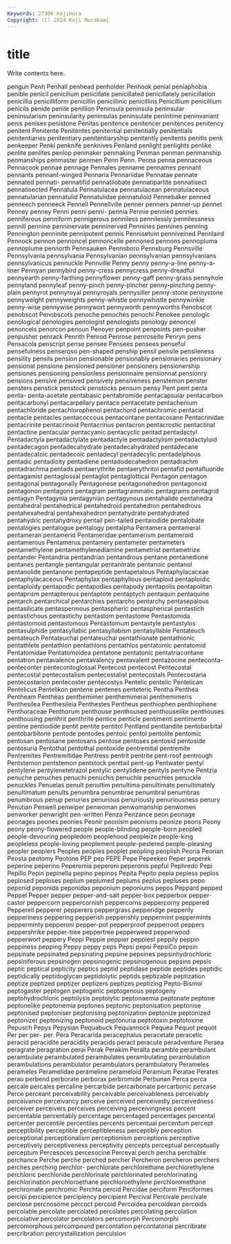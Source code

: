 ```yaml
---
Keywords: 27306 kojimura
Copyright: (C) 2024 Koji Murakami
---
```


# title

Write contents here.



 pengun Penh Penhall
penhead penholder Penhook penial peniaphobia penible penicil penicilium penicillate penicillated
penicillately penicillation penicillia penicilliform penicillin penicillinic penicillins Penicillium penicillium penicils
penide penile penillion Peninsula peninsula peninsular peninsularism peninsularity peninsulas peninsulate
penintime peninvariant penis penises penistone Penitas penitence penitencer penitences penitency
penitent Penitente Penitentes penitential penitentially penitentials penitentiaries penitentiary penitentiaryship penitently
penitents penitis penk penkeeper Penki penknife penknives Penland penlight penlights
penlike penlite penlites penlop penmaker penmaking Penman penman penmanship penmanships
penmaster penmen Penn Penn. Penna penna pennaceous Pennacook pennae pennage
Pennales penname pennames pennant pennants pennant-winged Pennaria Pennariidae Pennatae pennate
pennated pennati- pennatifid pennatilobate pennatipartite pennatisect pennatisected Pennatula Pennatulacea pennatulacean
pennatulaceous pennatularian pennatulid Pennatulidae pennatuloid Pennebaker penned penneech penneeck Pennell
Pennellville penner penners penner-up pennet Penney penney Penni penni penni-
pennia Pennie pennied pennies penniferous penniform pennigerous penniless pennilessly pennilessness
pennill pennine penninervate penninerved Pennines pennines penning Pennington penninite pennipotent
pennis Pennisetum penniveined Pennlaird Pennock pennon pennoncel pennoncelle pennoned pennons
pennopluma pennoplume pennorth Pennsauken Pennsboro Pennsburg Pennsville Pennsylvania pennsylvania Pennsylvanian
pennsylvanian pennsylvanians pennsylvanicus pennuckle Pennville Penny penny penny-a-line penny-a-liner Pennyan
pennybird penny-cress pennycress penny-dreadful pennyearth penny-farthing pennyflower penny-gaff penny-grass pennyhole
pennyland pennyleaf penny-pinch penny-pincher penny-pinching penny-plain pennyrot pennyroyal pennyroyals pennysiller
penny-stone pennystone pennyweight pennyweights penny-whistle pennywhistle pennywinkle penny-wise pennywise pennywort
pennyworth pennyworths Penobscot penobscot Penobscots penoche penoches penochi Penokee penologic
penological penologies penologist penologists penology penoncel penoncels penorcon penoun Penoyer
penpoint penpoints pen-pusher penpusher penrack Penrith Penrod Penrose penroseite Penryn
pens Pensacola penscript pense pensee Pensees pensees penseful pensefulness penseroso
pen-shaped penship pensil pensile pensileness pensility pensils pension pensionable pensionably
pensionaries pensionary pensionat pensione pensioned pensioner pensioners pensionership pensiones pensioning
pensionless pensionnaire pensionnat pensionry pensions pensive pensived pensively pensiveness penstemon
penster pensters penstick penstock penstocks pensum pensy Pent pent penta
penta- penta-acetate pentabasic pentabromide pentacapsular pentacarbon pentacarbonyl pentacarpellary pentace pentacetate
pentachenium pentachloride pentachlorophenol pentachord pentachromic pentacid pentacle pentacles pentacoccous pentacontane
pentacosane Pentacrinidae pentacrinite pentacrinoid Pentacrinus pentacron pentacrostic pentactinal pentactine pentacular
pentacyanic pentacyclic pentad pentadactyl Pentadactyla pentadactylate pentadactyle pentadactylism pentadactyloid pentadecagon
pentadecahydrate pentadecahydrated pentadecane pentadecatoic pentadecoic pentadecyl pentadecylic pentadelphous pentadic pentadicity
pentadiene pentadodecahedron pentadrachm pentadrachma pentads pentaerythrite pentaerythritol pentafid pentafluoride pentagamist
pentaglossal pentaglot pentaglottical Pentagon pentagon pentagonal pentagonally Pentagonese pentagonohedron pentagonoid
pentagonon pentagons pentagram pentagrammatic pentagrams pentagrid pentagyn Pentagynia pentagynian pentagynous
pentahalide pentahedra pentahedral pentahedrical pentahedroid pentahedron pentahedrous pentahexahedral pentahexahedron pentahydrate
pentahydrated pentahydric pentahydroxy pentail pen-tailed pentaiodide pentalobate pentalogies pentalogue pentalogy
pentalpha Pentamera pentameral pentameran pentamerid Pentameridae pentamerism pentameroid pentamerous Pentamerus
pentamery pentameter pentameters pentamethylene pentamethylenediamine pentametrist pentametrize pentander Pentandria pentandrian
pentandrous pentane pentanedione pentanes pentangle pentangular pentanitrate pentanoic pentanol pentanolide
pentanone pentapeptide pentapetalous Pentaphylacaceae pentaphylacaceous Pentaphylax pentaphyllous pentaploid pentaploidic pentaploidy
pentapodic pentapodies pentapody pentapolis pentapolitan pentaprism pentapterous pentaptote pentaptych pentaquin
pentaquine pentarch pentarchical pentarchies pentarchs pentarchy pentasepalous pentasilicate pentaspermous pentaspheric
pentaspherical pentastich pentastichous pentastichy pentastom pentastome Pentastomida pentastomoid pentastomous Pentastomum
pentastyle pentastylos pentasulphide pentasyllabic pentasyllabism pentasyllable Pentateuch pentateuch Pentateuchal pentateuchal
pentathionate pentathionic pentathlete pentathlon pentathlons pentathlos pentatomic pentatomid Pentatomidae Pentatomoidea
pentatone pentatonic pentatriacontane pentatron pentavalence pentavalency pentavalent pentazocine penteconta- penteconter
pentecontoglossal Pentecost pentecost Pentecostal pentecostal pentecostalism pentecostalist pentecostals Pentecostaria pentecostarion
pentecoster pentecostys Pentelic pentelic Pentelican Pentelicus Pentelikon pentene pentenes penteteric
Pentha Penthea Pentheam Pentheas penthemimer penthemimeral penthemimeris Penthesilea Penthesileia Penthestes
Pentheus penthiophen penthiophene Penthoraceae Penthorum penthouse penthoused penthouselike penthouses penthousing
penthrit penthrite pentice penticle pentimenti pentimento pentine pentiodide pentit pentite
pentitol Pentland pentlandite pentobarbital pentobarbitone pentode pentodes pentoic pentol pentolite
pentomic pentosan pentosane pentosans pentose pentoses pentosid pentoside pentosuria Pentothal
pentothal pentoxide pentremital pentremite Pentremites Pentremitidae Pentress pentrit pentrite pent-roof
pentrough Pentstemon pentstemon pentstock penttail pent-up Pentwater pentyl pentylene pentylenetetrazol
pentylic pentylidene pentyls pentyne Pentzia penuche penuches penuchi penuchis penuchle
penuchles penuckle penuckles Penuelas penult penultim penultima penultimate penultimately penultimatum
penults penumbra penumbrae penumbral penumbras penumbrous penup penuries penurious penuriously
penuriousness penury Penutian Penwell penwiper penwoman penwomanship penwomen penworker penwright
pen-written Penza Penzance peon peonage peonages peones peonies Peonir peonism
peonisms peonize peons Peony peony peony-flowered people people-blinding people-born peopled
people-devouring peopledom peoplehood peopleize people-king peopleless people-loving peoplement people-pestered people-pleasing
peopler peoplers Peoples peoples peoplet peopling peoplish Peoria Peorian Peosta
peotomy Peotone PEP pep PEPE Pepe Pepeekeo Peper peperek peperine
peperino Peperomia peperoni peperonis pepful Pephredo Pepi Pepillo Pepin pepinella
pepino pepinos Pepita Pepito pepla pepless peplos peplosed peploses peplum
peplumed peplums peplus pepluses pepo peponid peponida peponidas peponium peponiums
pepos Peppard pepped Peppel Pepper pepper pepper-and-salt pepper-box pepperbox pepper-castor
peppercorn peppercornish peppercorns peppercorny peppered Pepperell pepperer pepperers peppergrass pepperidge
pepperily pepperiness peppering pepperish pepperishly peppermint peppermints pepperminty pepperoni pepper-pot
pepperproof pepperroot peppers peppershrike pepper-tree peppertree pepperweed pepperwood pepperwort peppery
Peppi Peppie peppier peppiest peppily peppin peppiness pepping Peppy peppy
peps Pepsi pepsi PepsiCo pepsin pepsinate pepsinated pepsinating pepsine pepsines
pepsinhydrochloric pepsiniferous pepsinogen pepsinogenic pepsinogenous pepsins pepsis peptic peptical pepticity
peptics peptid peptidase peptide peptides peptidic peptidically peptidoglycan peptidolytic peptids
peptizable peptization peptize peptized peptizer peptizers peptizes peptizing Pepto-Bismol peptogaster
peptogen peptogenic peptogenous peptogeny peptohydrochloric peptolysis peptolytic peptonaemia peptonate peptone
peptonelike peptonemia peptones peptonic peptonisation peptonise peptonised peptoniser peptonising peptonization
peptonize peptonized peptonizer peptonizing peptonoid peptonuria peptotoxin peptotoxine Pepusch Pepys
Pepysian Pequabuck Pequannock Pequea Pequot pequot Per per per- per.
Pera Peracarida peracephalus peracetate peracetic peracid peracidite peracidity peracids peract
peracute peradventure Peraea peragrate peragration perai Perak Perakim Peralta peramble
perambulant perambulate perambulated perambulates perambulating perambulation perambulations perambulator perambulators perambulatory
Perameles perameles Peramelidae perameline perameloid Peramium Peratae Perates perau perbend
perborate perborax perbromide Perbunan Perca perca percale percales percaline percarbide
percarbonate percarbonic percase Perce perceant perceivability perceivable perceivableness perceivably perceivance
perceivancy perceive perceived perceivedly perceivedness perceiver perceivers perceives perceiving perceivingness
percent percentable percentably percentage percentaged percentages percental percenter percentile percentiles
percents percentual percentum percept perceptibility perceptible perceptibleness perceptibly perception perceptional
perceptionalism perceptionism perceptions perceptive perceptively perceptiveness perceptivity percepts perceptual perceptually
perceptum Percesoces percesocine Perceval perch percha perchable perchance Perche perche
perched percher Percheron percheron perchers perches perching perchlor- perchlorate perchlorethane
perchlorethylene perchloric perchloride perchlorinate perchlorinated perchlorinating perchlorination perchloroethane perchloroethylene perchloromethane
perchromate perchromic Perchta percid Percidae perciform Perciformes percipi percipience percipiency
percipient Percival Percivale percivale perclose percnosome percoct percoid Percoidea percoidean
percoids percolable percolate percolated percolates percolating percolation percolative percolator percolators
percomorph Percomorphi percomorphous percompound percontation percontatorial percribrate percribration percrystallization perculsion
